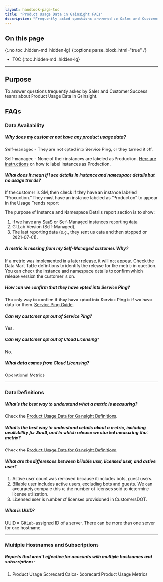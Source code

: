 ```yaml
---
layout: handbook-page-toc
title: "Product Usage Data in Gainsight FAQs"
description: "Frequently asked questions answered so Sales and Customer Success teams can confidently use Product Usage Data to support their customers' top initiatives and business objectives."
---
```


<link rel="stylesheet" type="text/css" href="/stylesheets/biztech.css" />

## On this page
{:.no_toc .hidden-md .hidden-lg}
{::options parse_block_html="true" /}

- TOC
{:toc .hidden-md .hidden-lg}

---
## Purpose

To answer questions frequently asked by Sales and Customer Success teams about Product Usage Data in Gainsight.

## FAQs

### Data Availability

##### Why does my customer not have any product usage data?
Self-managed - They are not opted into Service Ping, or they turned it off.

Self-managed - None of their instances are labeled as Production. [Here are instructions](https://about.gitlab.com/handbook/customer-success/product-usage-data/using-product-usage-data-in-gainsight/#updating-self-managed-instance-type) on how to label instances as Production.

##### What does it mean if I see details in instance and namespace details but no usage trends? 
If the customer is SM, then check if they have an instance labeled “Production.” They must have an instance labeled as “Production” to appear in the Usage Trends report

The purpose of  Instance and Namespace Details report section is to show: 
1. If we have any SaaS or Self-Managed instances reporting data
2. GitLab Version (Self-Managed),
3. The last reporting data (e.g., they sent us data and then stopped on 2021-07-01). 

##### A metric is missing from my Self-Managed customer. Why?
If a metric was implemented in a later release, it will not appear. Check the Data Mart Table definitions to identify the release for the metric in question. You can check the instance and namespace details to confirm which release version the customer is on. 

##### How can we confirm that they have opted into Service Ping?
The only way to confirm if they have opted into Service Ping is if we have data for them. [Service Ping Guide](https://docs.gitlab.com/ee/development/service_ping/). 

##### Can my customer opt out of Service Ping?
Yes.

##### Can my customer opt out of Cloud Licensing?
No.

##### What data comes from Cloud Licensing?
Operational Metrics

---

### Data Definitions

##### What’s the best way to understand what a metric is measuring?
Check the [Product Usage Data for Gainsight Definitions](https://docs.google.com/spreadsheets/d/1EhSXqx6YXcpqHg2TpS0ZN5Rk_d2hhrTPrW5FTbmuZjw/edit?usp=sharing).

##### What’s the best way to understand details about a metric, including availability for SaaS, and in which release we started measuring that metric?
Check the [Product Usage Data for Gainsight Definitions](https://docs.google.com/spreadsheets/d/1EhSXqx6YXcpqHg2TpS0ZN5Rk_d2hhrTPrW5FTbmuZjw/edit?usp=sharing).

##### What are the differences between billable user, licensed user, and active user?
1. Active user count was removed because it includes bots, guest users. 
2. Billable user includes active users, excluding bots and guests. We can accurately compare this to the number of licenses sold to determine license utilization.
3. Licensed user is number of licenses provisioned in CustomersDOT.

##### What is UUID?
UUID = GitLab-assigned ID of a server. There can be more than one server for one hostname.

---

### Multiple Hostnames and Subscriptions

##### Reports that aren’t effective for accounts with multiple hostnames and subscriptions: 
1. Product Usage Scorecard Calcs- Scorecard Product Usage Metrics



